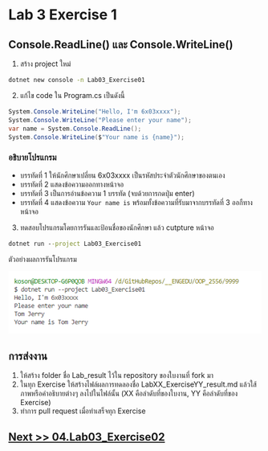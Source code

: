 # Lab 3 Exercise 1

## Console.ReadLine() และ Console.WriteLine()  

1. สร้าง project ใหม่

```cmd
dotnet new console -n Lab03_Exercise01
```

2. แก้ไข code ใน Program.cs เป็นดังนี้

```cs
System.Console.WriteLine("Hello, I'm 6x03xxxx");
System.Console.WriteLine("Please enter your name");
var name = System.Console.ReadLine();  
System.Console.WriteLine($"Your name is {name}");
```

### อธิบายโปรแกรม

- บรรทัดที่ 1 ให้นักศึกษาเปลี่ยน 6x03xxxx เป็นรหัสประจำตัวนักศึกษาของตนเอง
- บรรทัดที่ 2 แสดงข้อความออกทางหน้าจอ
- บรรทัดที่ 3 เป็นการอ่านข้อความ 1 บรรทัด (จบด้วยการกดปุ่ม enter)
- บรรทัดที่ 4 แสดงข้อความ `Your name is`   พร้อมทั้งข้อความที่รับมาจากบรรทัดที่ 3 ออกืทางหน้าจอ

3. ทดสอบโปรแกรมโดยการรันและป้อนชื่อของนักศึกษา แล้ว cutpture หน้าจอ

```cmd
dotnet run --project Lab03_Exercise01
```

ตัวอย่างผลการรันโปรแกรม

![pic12](./Pictures/Picture-12.png)

## การส่งงาน

1. ให้สร้าง folder ชื่อ Lab_result ไว้ใน repository ของใบงานที่ fork มา
2. ในทุก Exercise ให้สร้างไฟล์ผลการทดลองชื่อ LabXX_ExerciseYY_result.md แล้วใส้ภาพหรือคำอธิบายต่างๆ ลงไปในไฟล์นั้น (XX คือลำดับที่ของใบงาน, YY คือลำดับที่ของ Exercise)
3. ทำการ pull request เมื่อทำเสร็จทุก Exercise

## [Next >> 04.Lab03_Exercise02](./04.Lab03_Exercise02.md)